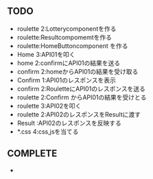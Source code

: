 ## TODO
- roulette 2:Lotterycomponentを作る 
- roulette:Resultcompomemtを作る
- roulette:HomeButtoncomponent を作る
- Home 3:API01を叩く
- home 2:confirmにAPI01の結果を送る
- confirm 2:homeからAPI01の結果を受け取る
- Confirm 1:API01のレスポンスを表示
- confirm 2:RouletteにAPI01のレスポンスを送る
- roulette 2:Confirm からAPI01の結果を受けとる
- roulette 3:API02を叩く
- roulette 2:API02のレスポンスをResultに渡す
- Result :API02のレスポンスを反映する
- *.css 4:css,jsを当てる

## COMPLETE
- 
